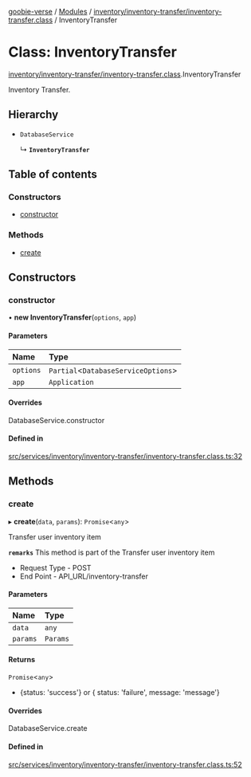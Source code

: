 [goobie-verse](../README.md) / [Modules](../modules.md) / [inventory/inventory-transfer/inventory-transfer.class](../modules/inventory_inventory_transfer_inventory_transfer_class.md) / InventoryTransfer

# Class: InventoryTransfer

[inventory/inventory-transfer/inventory-transfer.class](../modules/inventory_inventory_transfer_inventory_transfer_class.md).InventoryTransfer

Inventory Transfer.

## Hierarchy

- `DatabaseService`

  ↳ **`InventoryTransfer`**

## Table of contents

### Constructors

- [constructor](inventory_inventory_transfer_inventory_transfer_class.InventoryTransfer.md#constructor)

### Methods

- [create](inventory_inventory_transfer_inventory_transfer_class.InventoryTransfer.md#create)

## Constructors

### constructor

• **new InventoryTransfer**(`options`, `app`)

#### Parameters

| Name | Type |
| :------ | :------ |
| `options` | `Partial`<`DatabaseServiceOptions`\> |
| `app` | `Application` |

#### Overrides

DatabaseService.constructor

#### Defined in

[src/services/inventory/inventory-transfer/inventory-transfer.class.ts:32](https://github.com/digisomni-syndicate/vircadia-metaverse-v2/blob/4467f0e/src/services/inventory/inventory-transfer/inventory-transfer.class.ts#L32)

## Methods

### create

▸ **create**(`data`, `params`): `Promise`<`any`\>

 Transfer user inventory item

**`remarks`**
This method is part of the Transfer user inventory item
- Request Type - POST
- End Point - API_URL/inventory-transfer

#### Parameters

| Name | Type |
| :------ | :------ |
| `data` | `any` |
| `params` | `Params` |

#### Returns

`Promise`<`any`\>

- {status: 'success'} or { status: 'failure', message: 'message'}

#### Overrides

DatabaseService.create

#### Defined in

[src/services/inventory/inventory-transfer/inventory-transfer.class.ts:52](https://github.com/digisomni-syndicate/vircadia-metaverse-v2/blob/4467f0e/src/services/inventory/inventory-transfer/inventory-transfer.class.ts#L52)
